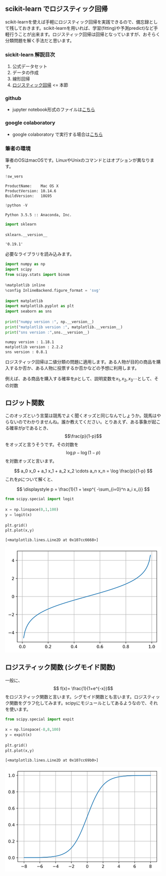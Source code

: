 
## scikit-learn でロジスティック回帰

scikit-learnを使えば手軽にロジスティック回帰を実践できるので、備忘録として残しておきます。scikit-learnを用いれば、学習(fitting)や予測predict)など手軽行うことが出来ます。ロジスティック回帰は回帰となっていますが、おそらく分類問題を解く手法だと思います。

### sickit-learn 解説目次

1. 公式データセット
2. データの作成
3. 線形回帰
4. [ロジスティック回帰](/article/library/sklearn/logistic_regression/) <= 本節

### github
- jupyter notebook形式のファイルは[こちら](https://github.com/hiroshi0530/wa-src/blob/master/article/library/sklearn/logistic_regression/lr_nb.ipynb)

### google colaboratory
- google colaboratory で実行する場合は[こちら](https://colab.research.google.com/github/hiroshi0530/wa-src/blob/master/article/library/sklearn/logistic_regression/lr_nb.ipynb)

### 筆者の環境
筆者のOSはmacOSです。LinuxやUnixのコマンドとはオプションが異なります。


```python
!sw_vers
```

    ProductName:	Mac OS X
    ProductVersion:	10.14.6
    BuildVersion:	18G95



```python
!python -V
```

    Python 3.5.5 :: Anaconda, Inc.



```python
import sklearn

sklearn.__version__
```




    '0.19.1'



必要なライブラリを読み込みます。


```python
import numpy as np
import scipy
from scipy.stats import binom

%matplotlib inline
%config InlineBackend.figure_format = 'svg'

import matplotlib
import matplotlib.pyplot as plt
import seaborn as sns

print("numpy version :", np.__version__)
print("matplotlib version :", matplotlib.__version__)
print("sns version :",sns.__version__)
```

    numpy version : 1.18.1
    matplotlib version : 2.2.2
    sns version : 0.8.1


ロジスティック回帰は二値分類の問題に適用します。ある人物が目的の商品を購入するか否か、ある人物に投票するか否かなどの予想に利用します。

例えば、ある商品を購入する確率を$p$として、説明変数を$x_1,x_2,x_3 \cdots$として、その対数

## ロジット関数

このオッズという言葉は競馬でよく聞くオッズと同じなんでしょうか。競馬はやらないのでわかりませんね。誰か教えてください。とりあえず、ある事象が起こる確率が$p$であるとき、$$\frac{p}{1-p}$$をオッズと言うそうです。その対数を$$\log p - \log(1-p)$$を対数オッズと言います。

$$
a_0 x_0 + a_1 x_1 + a_2 x_2 \cdots a_n x_n = \log \frac{p}{1-p}
$$
これを$p$について解くと、

$$
\displaystyle p = \frac{1}{1 + \exp^{ -\sum_{i=0}^n a_i x_i}}
$$



```python
from scipy.special import logit

x = np.linspace(0,1,100)
y = logit(x)

plt.grid()
plt.plot(x,y)
```




    [<matplotlib.lines.Line2D at 0x107cc6668>]




![svg](lr_nb_files/lr_nb_8_1.svg)


## ロジスティック関数 (シグモイド関数)

一般に、$$ f(x)= \frac{1}{1+e^{-x}}$$をロジスティック関数と言います。シグモイド関数とも言います。ロジスティック関数をグラフ化してみます。scipyにモジュールとしてあるようなので、それを使います。


```python
from scipy.special import expit

x = np.linspace(-8,8,100)
y = expit(x)

plt.grid()
plt.plot(x,y)
```




    [<matplotlib.lines.Line2D at 0x107cc69b0>]




![svg](lr_nb_files/lr_nb_10_1.svg)

